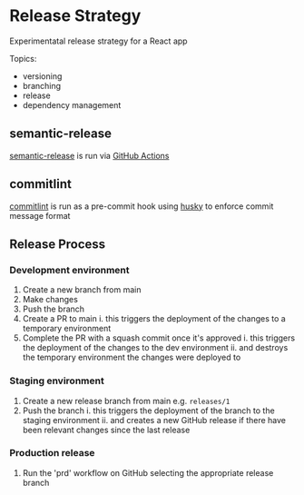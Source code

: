 # Release Strategy

Experimentatal release strategy for a React app

Topics:

- versioning
- branching
- release
- dependency management

## semantic-release

[semantic-release](https://github.com/semantic-release/semantic-release) is run via [GitHub Actions](https://github.com/features/actions)

## commitlint

[commitlint](https://github.com/conventional-changelog/commitlint) is run as a pre-commit hook using [husky](https://github.com/typicode/husky) to enforce commit message format

## Release Process

### Development environment

1. Create a new branch from main
2. Make changes
3. Push the branch
4. Create a PR to main
   i. this triggers the deployment of the changes to a temporary environment
5. Complete the PR with a squash commit once it's approved
   i. this triggers the deployment of the changes to the dev environment
   ii. and destroys the temporary environment the changes were deployed to

### Staging environment

1. Create a new release branch from main e.g. `releases/1`
2. Push the branch
   i. this triggers the deployment of the branch to the staging environment
   ii. and creates a new GitHub release if there have been relevant changes since the last release

### Production release

1. Run the 'prd' workflow on GitHub selecting the appropriate release branch
